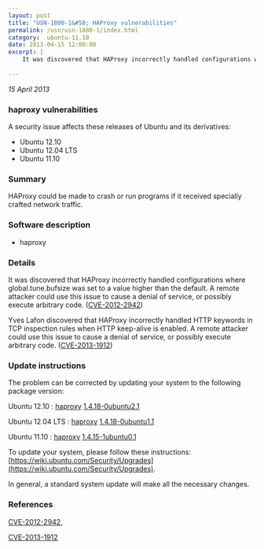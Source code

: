 ```yaml
---
layout: post
title: "USN-1800-1&#58; HAProxy vulnerabilities"
permalink: /usn/usn-1800-1/index.html
category:  ubuntu-11.10
date: 2013-04-15 12:00:00
excerpt: |
    It was discovered that HAProxy incorrectly handled configurations where global.tune.bufsize was set to a value higher than the default. A remote attacker could use this issue to cause a denial of service, or possibly execute arbitrary code. ([CVE-2012-2942](http://people.ubuntu.com/~ubuntu-security/cve/CVE-2012-2942))
    
--- 
```

 
 

*15 April 2013*

### haproxy vulnerabilities

A security issue affects these releases of Ubuntu and its derivatives:

* Ubuntu 12.10
* Ubuntu 12.04 LTS
* Ubuntu 11.10

### Summary

HAProxy could be made to crash or run programs if it received specially crafted network traffic.

### Software description

* haproxy 

### Details

It was discovered that HAProxy incorrectly handled configurations where global.tune.bufsize was set to a value higher than the default. A remote attacker could use this issue to cause a denial of service, or possibly execute arbitrary code. ([CVE-2012-2942](http://people.ubuntu.com/~ubuntu-security/cve/CVE-2012-2942))

Yves Lafon discovered that HAProxy incorrectly handled HTTP keywords in TCP inspection rules when HTTP keep-alive is enabled. A remote attacker could use this issue to cause a denial of service, or possibly execute arbitrary code. ([CVE-2013-1912](http://people.ubuntu.com/~ubuntu-security/cve/CVE-2013-1912)) 

### Update instructions

The problem can be corrected by updating your system to the following package version:

Ubuntu 12.10
 : [haproxy](https://launchpad.net/ubuntu/+source/haproxy) <span> [1.4.18-0ubuntu2.1](https://launchpad.net/ubuntu/+source/haproxy/1.4.18-0ubuntu2.1) </span> 

Ubuntu 12.04 LTS
 : [haproxy](https://launchpad.net/ubuntu/+source/haproxy) <span> [1.4.18-0ubuntu1.1](https://launchpad.net/ubuntu/+source/haproxy/1.4.18-0ubuntu1.1) </span> 

Ubuntu 11.10
 : [haproxy](https://launchpad.net/ubuntu/+source/haproxy) <span> [1.4.15-1ubuntu0.1](https://launchpad.net/ubuntu/+source/haproxy/1.4.15-1ubuntu0.1) </span> 

To update your system, please follow these instructions: [https://wiki.ubuntu.com/Security/Upgrades](https://wiki.ubuntu.com/Security/Upgrades).

In general, a standard system update will make all the necessary changes. 

### References

 
 [CVE-2012-2942](http://people.ubuntu.com/~ubuntu-security/cve/CVE-2012-2942), 

 [CVE-2013-1912](http://people.ubuntu.com/~ubuntu-security/cve/CVE-2013-1912)
 


